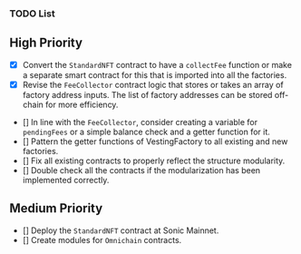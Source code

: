 ### TODO List

## High Priority
- [x] Convert the `StandardNFT` contract to have a `collectFee` function or make a separate smart contract for this that is imported into all the factories.
- [x] Revise the `FeeCollector` contract logic that stores or takes an array of factory address inputs. The list of factory addresses can be stored off-chain for more efficiency.
- [] In line with the `FeeCollector`, consider creating a variable for `pendingFees` or a simple balance check and a getter function for it.
- [] Pattern the getter functions of VestingFactory to all existing and new factories.
- [] Fix all existing contracts to properly reflect the structure modularity.
- [] Double check all the contracts if the modularization has been implemented correctly.

## Medium Priority
- [] Deploy the `StandardNFT` contract at Sonic Mainnet.
- [] Create modules for `Omnichain` contracts.